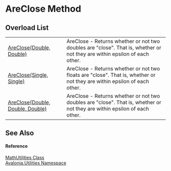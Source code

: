 # AreClose Method


## Overload List
<table>
<tr>
<td><a href="M_Avalonia_Utilities_MathUtilities_AreClose_1">AreClose(Double, Double)</a></td>
<td>AreClose - Returns whether or not two doubles are "close". That is, whether or not they are within epsilon of each other.</td>
</tr>
<tr>
<td><a href="M_Avalonia_Utilities_MathUtilities_AreClose_2">AreClose(Single, Single)</a></td>
<td>AreClose - Returns whether or not two floats are "close". That is, whether or not they are within epsilon of each other.</td>
</tr>
<tr>
<td><a href="M_Avalonia_Utilities_MathUtilities_AreClose">AreClose(Double, Double, Double)</a></td>
<td>AreClose - Returns whether or not two doubles are "close". That is, whether or not they are within epsilon of each other.</td>
</tr>
</table>

## See Also


#### Reference
<a href="T_Avalonia_Utilities_MathUtilities">MathUtilities Class</a>  
<a href="N_Avalonia_Utilities">Avalonia.Utilities Namespace</a>  
